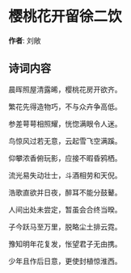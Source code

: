 # 樱桃花开留徐二饮

**作者**: 刘敞

## 诗词内容

晨晖照屋清露晞，樱桃花房开欲齐。

繁花先得造物巧，不与众卉争高低。

参差萼萼相照耀，恍惚满眼令人迷。

鸟惊风过若无意，云起雪飞空满蹊。

仰攀浓香俯玩影，应接不暇昏鸦栖。

流光易失动壮士，斗酒相劳和天倪。

浩歌直欲并日夜，醉耳不能分鼓鼙。

人间出处未尝定，暂虽会合终当暌。

子今跃马至万里，脱略尘土排云霓。

豫知明年花复发，怅望君子无由携。

少年且作后日意，更使封植惊淮西。

